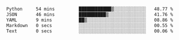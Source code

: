 <!--START_SECTION:waka-->

```txt
Python     54 mins         ████████████▒░░░░░░░░░░░░   48.77 %
JSON       46 mins         ██████████▒░░░░░░░░░░░░░░   41.76 %
YAML       9 mins          ██▒░░░░░░░░░░░░░░░░░░░░░░   08.86 %
Markdown   0 secs          ░░░░░░░░░░░░░░░░░░░░░░░░░   00.55 %
Text       0 secs          ░░░░░░░░░░░░░░░░░░░░░░░░░   00.06 %
```

<!--END_SECTION:waka-->
